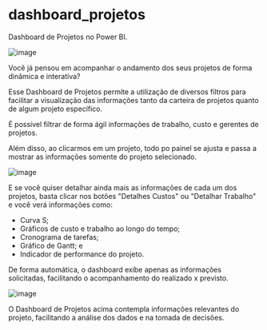 # dashboard_projetos
Dashboard de Projetos no Power BI.

![image](https://github.com/leofsilva10/dashboard_projetos/assets/114931860/d4bb1d27-f058-4d94-8ed6-fd0df56f4e2b)

Você já pensou em acompanhar o andamento dos seus projetos de forma dinâmica e interativa?

Esse Dashboard de Projetos permite a utilização de diversos filtros para facilitar a visualização das informações tanto da carteira de projetos quanto de algum projeto específico.

É possível filtrar de forma ágil informações de trabalho, custo e gerentes de projetos.

Além disso, ao clicarmos em um projeto, todo po painel se ajusta e passa a mostrar as informações somente do projeto selecionado.

![image](https://github.com/leofsilva10/dashboard_projetos/assets/114931860/c3443711-0cfc-4700-accf-6c5f07f34efd)

E se você quiser detalhar ainda mais as informações de cada um dos projetos, basta clicar nos botões "Detalhes Custos" ou "Detalhar Trabalho" e você verá informações como:<br>
- Curva S;<br>
- Gráficos de custo e trabalho ao longo do tempo;<br>
- Cronograma de tarefas;<br>
- Gráfico de Gantt; e<br>
- Indicador de performance do projeto.<br>

De forma automática, o dashboard exibe apenas as informações solicitadas, facilitando o acompanhamento do realizado x previsto.

![image](https://github.com/leofsilva10/dashboard_projetos/assets/114931860/0dcbec82-756c-428d-bd41-c2e3508ff0d8)

O Dashboard de Projetos acima contempla informações relevantes do projeto, facilitando a análise dos dados e na tomada de decisões.
